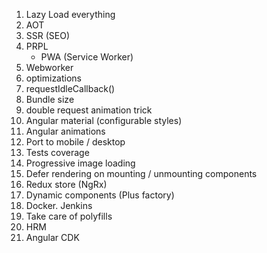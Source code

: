 1. Lazy Load everything 
2. AOT
3. SSR (SEO)
4. PRPL 
   - PWA (Service Worker)
5. Webworker
6. <link> optimizations
7. requestIdleCallback()
8. Bundle size
9. double request animation trick
10. Angular material (configurable styles)
11. Angular animations
12. Port to mobile / desktop
13. Tests coverage
14. Progressive image loading
15. Defer rendering on mounting / unmounting components
16. Redux store (NgRx)
17. Dynamic components (Plus factory)
18. Docker. Jenkins
19. Take care of polyfills
20. HRM
21. Angular CDK
